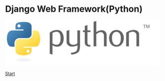 # Django Web Framework(Python)

![logo](../../assets/images/icon.svg ':size=190%')

[Start](#pengenalan)


